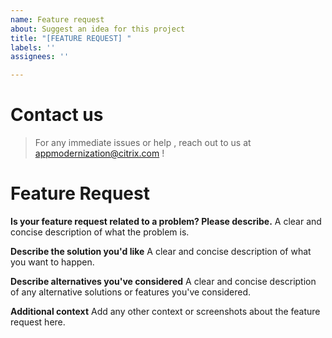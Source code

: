 ```yaml
---
name: Feature request
about: Suggest an idea for this project
title: "[FEATURE REQUEST] "
labels: ''
assignees: ''

---
```


# Contact us

> For any immediate issues or help , reach out to us at appmodernization@citrix.com !

# Feature Request

**Is your feature request related to a problem? Please describe.**
A clear and concise description of what the problem is. 

**Describe the solution you'd like**
A clear and concise description of what you want to happen.

**Describe alternatives you've considered**
A clear and concise description of any alternative solutions or features you've considered.

**Additional context**
Add any other context or screenshots about the feature request here.
